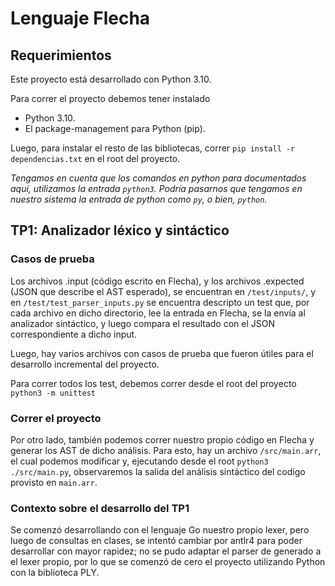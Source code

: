 # Lenguaje Flecha

## Requerimientos

Este proyecto está desarrollado con Python 3.10.

Para correr el proyecto debemos tener instalado
- Python 3.10.
- El package-management para Python (pip).

Luego, para instalar el resto de las bibliotecas, correr `pip install -r dependencias.txt` en el root del proyecto.

_Tengamos en cuenta que los comandos en python para documentados aquí, utilizamos la entrada `python3`. Podría pasarnos que tengamos en nuestro sistema la entrada de python como `py`, o bien, `python`._

## TP1: Analizador léxico y sintáctico

### Casos de prueba
Los archivos .input (código escrito en Flecha), y los archivos .expected (JSON que describe el AST esperado), se encuentran en `/test/inputs/`, y en `/test/test_parser_inputs.py` se encuentra descripto un test que, por cada archivo en dicho directorio, lee la entrada en Flecha, se la envía al analizador sintáctico, y luego compara el resultado con el JSON correspondiente a dicho input.

Luego, hay varios archivos con casos de prueba que fueron útiles para el desarrollo incremental del proyecto.

Para correr todos los test, debemos correr desde el root del proyecto `python3 -m unittest`

### Correr el proyecto

Por otro lado, también podemos correr nuestro propio código en Flecha y generar los AST de dicho análisis. Para esto, hay un archivo `/src/main.arr`, el cual podemos modificar y, ejecutando desde el root `python3 ./src/main.py`, observaremos la salida del análisis sintáctico del codigo provisto en `main.arr`.


### Contexto sobre el desarrollo del TP1

Se comenzó desarrollando con el lenguaje Go nuestro propio lexer, pero luego de consultas en clases, se intentó cambiar por antlr4 para poder desarrollar con mayor rapidez; no se pudo adaptar el parser de generado a el lexer propio, por lo que se comenzó de cero el proyecto utilizando Python con la biblioteca PLY.
